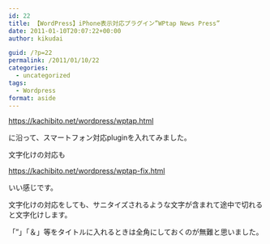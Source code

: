 ```yaml
---
id: 22
title: 【WordPress】iPhone表示対応プラグイン”WPtap News Press”
date: 2011-01-10T20:07:22+00:00
author: kikudai

guid: /?p=22
permalink: /2011/01/10/22
categories:
  - uncategorized
tags:
  - Wordpress
format: aside
---
```

https://kachibito.net/wordpress/wptap.html
  
に沿って、スマートフォン対応pluginを入れてみました。
  
文字化けの対応も
  
https://kachibito.net/wordpress/wptap-fix.html
  
いい感じです。

文字化けの対応をしても、サニタイズされるような文字が含まれて途中で切れると文字化けします。
  
「”」「＆」等をタイトルに入れるときは全角にしておくのが無難と思いました。